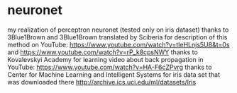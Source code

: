 # neuronet
 my realization of perceptron neuronet (tested only on iris dataset)
 thanks to 3Blue1Brown and 3Blue1Brown translated by Sciberia for description of this method on YouTube: https://www.youtube.com/watch?v=tIeHLnjs5U8&t=0s and https://www.youtube.com/watch?v=rP_k8cpsNWY
 thanks to Kovalevskyi Academy for learning video about back propagation in YouTube: https://www.youtube.com/watch?v=HA-F6cZPvrg
 thanks to Center for Machine Learning and Intelligent Systems for iris data set that was downloaded there http://archive.ics.uci.edu/ml/datasets/Iris
